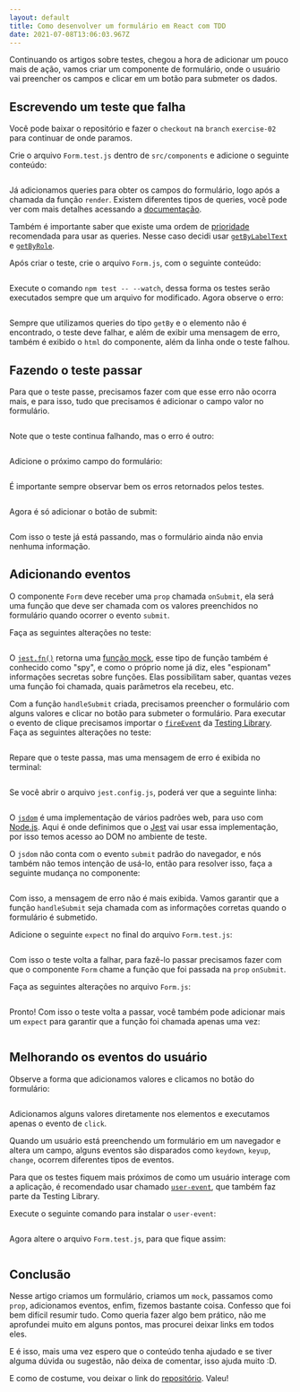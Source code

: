 ```yaml
---
layout: default
title: Como desenvolver um formulário em React com TDD
date: 2021-07-08T13:06:03.967Z
---
```

Continuando os artigos sobre testes, chegou a hora de adicionar um pouco mais de ação, vamos criar um componente de formulário, onde o usuário vai preencher os campos e clicar em um botão para submeter os dados.

## Escrevendo um teste que falha

Você pode baixar o repositório e fazer o `checkout` na `branch` `exercise-02` para continuar de onde paramos.

Crie o arquivo `Form.test.js` dentro de `src/components` e adicione o seguinte conteúdo:

```jsx

```

Já adicionamos queries para obter os campos do formulário, logo após a chamada da função `render`. Existem diferentes tipos de queries, você pode ver com mais detalhes acessando a [documentação](https://testing-library.com/docs/queries/about#types-of-queries).

Também é importante saber que existe uma ordem de [prioridade](https://testing-library.com/docs/queries/about#priority) recomendada para usar as queries. Nesse caso decidi usar [`getByLabelText`](https://testing-library.com/docs/queries/bylabeltext) e [`getByRole`](https://testing-library.com/docs/queries/byrole).

Após criar o teste, crie o arquivo `Form.js`, com o seguinte conteúdo:

```jsx

```

Execute o comando `npm test -- --watch`, dessa forma os testes serão executados sempre que um arquivo for modificado. Agora observe o erro:

```

```

Sempre que utilizamos queries do tipo `getBy` e o elemento não é encontrado, o teste deve falhar, e além de exibir uma mensagem de erro, também é exibido o `html` do componente, além da linha onde o teste falhou.

## Fazendo o teste passar

Para que o teste passe, precisamos fazer com que esse erro não ocorra mais, e para isso, tudo que precisamos é adicionar o campo valor no formulário.

```jsx

```

Note que o teste continua falhando, mas o erro é outro:

```

```

Adicione o próximo campo do formulário:

```jsx

```

É importante sempre observar bem os erros retornados pelos testes.

```

```

Agora é só adicionar o botão de submit:

```jsx

```

Com isso o teste já está passando, mas o formulário ainda não envia nenhuma informação.

## Adicionando eventos

O componente `Form` deve receber uma `prop` chamada `onSubmit`, ela será uma função que deve ser chamada com os valores preenchidos no formulário quando ocorrer o evento `submit`.

Faça as seguintes alterações no teste:

```jsx

```

O [`jest.fn()`](https://jestjs.io/docs/jest-object#jestfnimplementation) retorna uma [função mock](https://jestjs.io/docs/mock-function-api), esse tipo de função também é conhecido como "spy", e como o próprio nome já diz, eles "espionam" informações secretas sobre funções. Elas possibilitam saber, quantas vezes uma função foi chamada, quais parâmetros ela recebeu, etc.

Com a função `handleSubmit` criada, precisamos preencher o formulário com alguns valores e clicar no botão para submeter o formulário. Para executar o evento de clique precisamos importar o [`fireEvent`](https://testing-library.com/docs/dom-testing-library/api-events) da [Testing Library](https://testing-library.com/). Faça as seguintes alterações no teste:

```jsx

```

Repare que o teste passa, mas uma mensagem de erro é exibida no terminal:

```

```

Se você abrir o arquivo `jest.config.js`, poderá ver que a seguinte linha:

```

```

O [`jsdom`](https://github.com/jsdom/jsdom) é uma implementação de vários padrões web, para uso com [Node.js](https://nodejs.org/en/). Aqui é onde definimos que o [Jest](https://jestjs.io/) vai usar essa implementação, por isso temos acesso ao DOM no ambiente de teste.

O `jsdom` não conta com o evento `submit` padrão do navegador, e nós também não temos intenção de usá-lo, então para resolver isso, faça a seguinte mudança no componente:

```jsx

```

Com isso, a mensagem de erro não é mais exibida. Vamos garantir que a função `handleSubmit` seja chamada com as informações corretas quando o formulário é submetido.

Adicione o seguinte `expect` no final do arquivo `Form.test.js`:

```javascript

```

Com isso o teste volta a falhar, para fazê-lo passar precisamos fazer com que o componente `Form` chame a função que foi passada na `prop` `onSubmit`.

Faça as seguintes alterações no arquivo `Form.js`:

```jsx

```

Pronto! Com isso o teste volta a passar, você também pode adicionar mais um `expect` para garantir que a função foi chamada apenas uma vez:

```javascript

```

## Melhorando os eventos do usuário

Observe a forma que adicionamos valores e clicamos no botão do formulário:

```jsx

```

Adicionamos alguns valores diretamente nos elementos e executamos apenas o evento de `click`.

Quando um usuário está preenchendo um formulário em um navegador e altera um campo, alguns eventos são disparados como `keydown`, `keyup`, `change`, ocorrem diferentes tipos de eventos.

Para que os testes fiquem mais próximos de como um usuário interage com a aplicação, é recomendado usar chamado [`user-event`](https://testing-library.com/docs/ecosystem-user-event/), que também faz parte da Testing Library.

Execute o seguinte comando para instalar o `user-event`:

```bash

```

Agora altere o arquivo `Form.test.js`, para que fique assim:

```jsx

```

## Conclusão

Nesse artigo criamos um formulário, criamos um `mock`, passamos como `prop`, adicionamos eventos, enfim, fizemos bastante coisa. Confesso que foi bem difícil resumir tudo. Como queria fazer algo bem prático, não me aprofundei muito em alguns pontos, mas procurei deixar links em todos eles.

E é isso, mais uma vez espero que o conteúdo tenha ajudado e se tiver alguma dúvida ou sugestão, não deixa de comentar, isso ajuda muito :D.

E como de costume, vou deixar o link do [repositório](https://github.com/felipecesr/react-com-tdd-na-pratica/tree/exercise-03). Valeu!